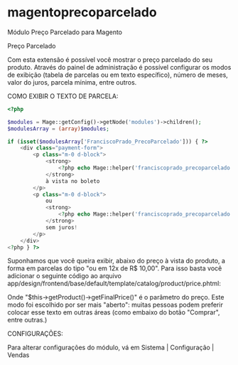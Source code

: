 # magentoprecoparcelado
Módulo Preço Parcelado para Magento

Preço Parcelado

Com esta extensão é possível você mostrar o preço parcelado do seu produto. Através do painel de administração é possível configurar os modos de exibição (tabela de parcelas ou em texto específico), número de meses, valor do juros, parcela mínima, entre outros.

COMO EXIBIR O TEXTO DE PARCELA:

```php
<?php

$modules = Mage::getConfig()->getNode('modules')->children();
$modulesArray = (array)$modules;

if (isset($modulesArray['FranciscoPrado_PrecoParcelado'])) { ?>
	<div class="payment-form">
	    <p class="m-0 d-block">
	    	<strong>
				<?php echo Mage::helper('franciscoprado_precoparcelado')->getSinglePrice($this->getProduct()->getFinalPrice()); ?>
	    	</strong> 
	    	à vista no boleto
	    </p>
	    <p class="m-0 d-block">
	    	ou
	    	<strong>
				<?php echo Mage::helper('franciscoprado_precoparcelado')->getPrice($this->getProduct()->getFinalPrice()); ?>
	    	</strong> 
	    	sem juros!
	    </p>
	</div>	
<?php } ?>
```

Suponhamos que você queira exibir, abaixo do preço à vista do produto, a forma em parcelas do tipo "ou em 12x de R$ 10,00". Para isso basta você adicionar o seguinte código ao arquivo app/design/frontend/base/default/template/catalog/product/price.phtml:


Onde "$this->getProduct()->getFinalPrice()" é o parâmetro do preço. Este modo foi escolhido por ser mais "aberto": muitas pessoas podem preferir colocar esse texto em outras áreas (como embaixo do botão "Comprar", entre outras.)

CONFIGURAÇÕES:

Para alterar configurações do módulo, vá em Sistema | Configuração | Vendas
